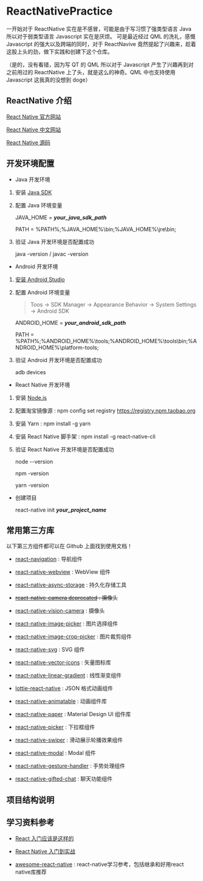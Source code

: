 # ReactNativePractice

一开始对于 ReactNative 实在是不感冒，可能是由于写习惯了强类型语言 Java 所以对于弱类型语言 Javascript 实在是厌烦。
可是最近经过 QML 的洗礼，感慨 Javascript 的强大以及跨端的同时，对于 ReactNavive 竟然提起了兴趣来，趁着这股上头的劲，做下实践和创建下这个仓库。

（是的，没有看错，因为写 QT 的 QML 所以对于 Javascript 产生了兴趣再到对之前用过的 ReactNative 上了头，就是这么的神奇。QML 中也支持使用 Javascript 这我真的没想到 doge）

## ReactNative 介绍

[React Native 官方网站](https://reactnative.dev/)

[React Native 中文网站](https://www.reactnative.cn/)

[React Native 源码](https://github.com/facebook/react-native)

## 开发环境配置

- Java 开发环境

1. 安装 [Java SDK](https://www.oracle.com/java/technologies/downloads/)

2. 配置 Java 环境变量

    JAVA_HOME = ***your_java_sdk_path***

    PATH = %PATH%;%JAVA_HOME%\bin;%JAVA_HOME%\jre\bin;

3. 验证 Java 开发环境是否配置成功

    java -version / javac -version

- Android 开发环境

1. [安装 Android Studio](https://developer.android.com/studio)

2. 配置 Android 环境变量

    > Toos -> SDK Manager -> Appearance Behavior -> System Settings -> Android SDK

    ANDROID_HOME = ***your_android_sdk_path***

    PATH = %PATH%;%ANDROID_HOME%\tools;%ANDROID_HOME%\tools\bin;%ANDROID_HOME%\platform-tools;

3. 验证 Android 开发环境是否配置成功

    adb devices

- React Native 开发环境

1. 安装 [Node.js](https://nodejs.org/en/)
    
2. 配置淘宝镜像源 : npm config set registry https://registry.npm.taobao.org

3. 安装 Yarn : npm install -g yarn

4. 安装 React Native 脚手架 : npm install -g react-native-cli

5. 验证 React Native 开发环境是否配置成功

    node --version

    npm -version

    yarn -version

- 创建项目

    react-native init ***your_project_name***

## 常用第三方库

以下第三方组件都可以在 Github 上面找到使用文档！

- [react-navigation](https://github.com/react-navigation/react-navigation) : 导航组件

- [react-native-webview](https://github.com/react-native-webview/react-native-webview) : WebView 组件

- [react-native-async-storage](https://github.com/react-native-async-storage/async-storage) : 持久化存储工具

- ~~[react-native-camera deprecated](https://github.com/react-native-camera/react-native-camera) : 摄像头~~

- [react-native-vision-camera](https://github.com/mrousavy/react-native-vision-camera) : 摄像头

- [react-native-image-picker](https://github.com/react-native-image-picker/react-native-image-picker) : 图片选择组件

- [react-native-image-crop-picker](https://github.com/ivpusic/react-native-image-crop-picker) : 图片裁剪组件

- [react-native-svg](https://github.com/software-mansion/react-native-svg) : SVG 组件

- [react-native-vector-icons](https://github.com/oblador/react-native-vector-icons) : 矢量图标库

- [react-native-linear-gradient](https://github.com/react-native-linear-gradient/react-native-linear-gradient) : 线性渐变组件

- [lottie-react-native](https://github.com/lottie-react-native/lottie-react-native) : JSON 格式动画组件

- [react-native-animatable](https://github.com/oblador/react-native-animatable) : 动画组件库

- [react-native-paper](https://github.com/callstack/react-native-paper) : Material Design UI 组件库

- [react-native-picker](https://github.com/beefe/react-native-picker) : 下拉框组件

- [react-native-swiper](https://github.com/leecade/react-native-swiper) : 滑动展示轮播效果组件

- [react-native-modal](https://github.com/react-native-modal/react-native-modal) : Modal 组件

- [react-native-gesture-handler](https://github.com/software-mansion/react-native-gesture-handler) : 手势处理组件

- [react-native-gifted-chat](https://github.com/FaridSafi/react-native-gifted-chat) : 聊天功能组件

## 项目结构说明

## 学习资料参考

- [React 入门应该是这样的](https://www.bilibili.com/video/BV1be411w7iF/)

- [React Native 入门到实战](https://www.bilibili.com/video/BV1Pt4y1n7bD/)

- [awesome-react-native](https://github.com/jondot/awesome-react-native) : react-native学习参考，包括继承和好用react native库推荐